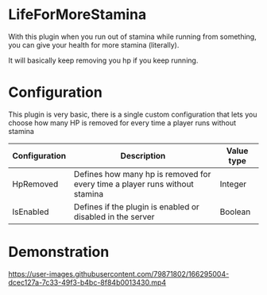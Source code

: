 # LifeForMoreStamina

With this plugin when you run out of stamina while running from something, you can give your health for more stamina (literally).

It will basically keep removing you hp if you keep running.

# Configuration

This plugin is very basic, there is a single custom configuration that lets you choose how many HP is removed for every time a player runs without stamina


| Configuration | Description                                                                 | Value type |
|---------------|-----------------------------------------------------------------------------|------------|
| HpRemoved     | Defines how many hp is removed for every time a player runs without stamina | Integer    |
| IsEnabled     | Defines if the plugin is enabled or disabled in the server                  | Boolean    |

# Demonstration

https://user-images.githubusercontent.com/79871802/166295004-dcec127a-7c33-49f3-b4bc-8f84b0013430.mp4

